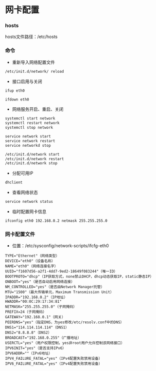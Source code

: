 # 网卡配置


### hosts

hosts文件路径：/etc/hosts


### 命令

* 重新导入网络配置文件

```bash
/etc/init.d/network/ reload
```


* 接口启用与关闭

```bash
ifup eth0

ifdown eth0
```


* 网络服务开启、重启、关闭

```bash
systemctl start network
systemctl restart network
systemctl stop network

service network start
service network restart
service networkd stop

/etc/init.d/network start
/etc/init.d/network restart
/etc/init.d/network stop
```

* 分配可用IP

```bash
dhclient
```


* 查看网络状态

```bash
service network status
```


* 临时配置网卡信息

```bash
ifconfig eth0 192.168.0.2 netmask 255.255.255.0
```


### 网卡配置文件

* 位置：/etc/sysconfig/network-scripts/ifcfg-eth0

```text
TYPE="Ethernet"（网络类型）
DEVICE="eth0"（设备名称）
NAME="eth0"（网络连接名字）
UUID="f1607d56-a2f1-4dd7-9ed2-18649f083244"（唯一ID）
BOOTPROTO="dhcp"（IP获取方式，none禁止DHCP，dhcp动态获取IP，static静态IP）
ONBOOT="yes"（是否自动启用网络连接）
NM_CONTROLLED="yes"（是否由Network Manager托管）
MTU="1500"（最大传输单元，Maximum Transmission Unit）
IPADDR="192.168.0.2"（IP地址）
HWADDR="00:0C:29:17:34:81"
NETMASK="255.255.255.0"（子网掩码）
PREFIX=24（子网掩码）
GATEWAY="192.168.0.1"（网关）
PEERDNS="yes"（指定DNS，为yes修改/etc/resolv.conf中的DNS）
DNS1="114.114.114.114"（DNS1）
DNS2="8.8.8.8"（DNS2）
BROADCAST="192.168.0.255"（广播地址）
USERCTL="yes"（用户权限控制，yes非root用户允许控制该网络接口）
IPV6INIT="yes"（是否支持IPv6）
IPV6ADDR=""（IPv6地址）
IPV4_FAILURE_FATAL="yes"（IPv4配置失败禁用设备）
IPV6_FAILURE_FATAL="yes"（IPv4配置失败禁用设备）
```
